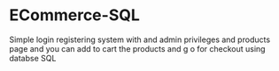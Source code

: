 # ECommerce-SQL
Simple login registering system with and admin privileges and products page and you can add to cart the products and g o for checkout using databse SQL 
